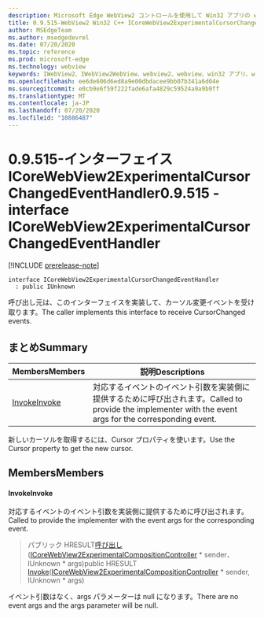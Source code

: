 ```yaml
---
description: Microsoft Edge WebView2 コントロールを使用して Win32 アプリの web コンテンツをホストする
title: 0.9.515-WebView2 Win32 C++ ICoreWebView2ExperimentalCursorChangedEventHandler
author: MSEdgeTeam
ms.author: msedgedevrel
ms.date: 07/20/2020
ms.topic: reference
ms.prod: microsoft-edge
ms.technology: webview
keywords: IWebView2、IWebView2WebView、webview2、webview、win32 アプリ、win32、edge、ICoreWebView2、ICoreWebView2Controller、browser control、edge html
ms.openlocfilehash: ee6de606d6ed8a9e00dbdacee9bb07b341a6d04e
ms.sourcegitcommit: e0cb9e6f59f222fade6afa4829c59524a9a9b9ff
ms.translationtype: MT
ms.contentlocale: ja-JP
ms.lasthandoff: 07/20/2020
ms.locfileid: "10886487"
---
```

# <span data-ttu-id="62840-104">0.9.515-インターフェイス ICoreWebView2ExperimentalCursorChangedEventHandler</span><span class="sxs-lookup"><span data-stu-id="62840-104">0.9.515 - interface ICoreWebView2ExperimentalCursorChangedEventHandler</span></span> 

[!INCLUDE [prerelease-note](../../includes/prerelease-note.md)]

```
interface ICoreWebView2ExperimentalCursorChangedEventHandler
  : public IUnknown
```

<span data-ttu-id="62840-105">呼び出し元は、このインターフェイスを実装して、カーソル変更イベントを受け取ります。</span><span class="sxs-lookup"><span data-stu-id="62840-105">The caller implements this interface to receive CursorChanged events.</span></span>

## <span data-ttu-id="62840-106">まとめ</span><span class="sxs-lookup"><span data-stu-id="62840-106">Summary</span></span>

 <span data-ttu-id="62840-107">Members</span><span class="sxs-lookup"><span data-stu-id="62840-107">Members</span></span>                        | <span data-ttu-id="62840-108">説明</span><span class="sxs-lookup"><span data-stu-id="62840-108">Descriptions</span></span>
--------------------------------|---------------------------------------------
[<span data-ttu-id="62840-109">Invoke</span><span class="sxs-lookup"><span data-stu-id="62840-109">Invoke</span></span>](#invoke) | <span data-ttu-id="62840-110">対応するイベントのイベント引数を実装側に提供するために呼び出されます。</span><span class="sxs-lookup"><span data-stu-id="62840-110">Called to provide the implementer with the event args for the corresponding event.</span></span>

<span data-ttu-id="62840-111">新しいカーソルを取得するには、Cursor プロパティを使います。</span><span class="sxs-lookup"><span data-stu-id="62840-111">Use the Cursor property to get the new cursor.</span></span>

## <span data-ttu-id="62840-112">Members</span><span class="sxs-lookup"><span data-stu-id="62840-112">Members</span></span>

#### <span data-ttu-id="62840-113">Invoke</span><span class="sxs-lookup"><span data-stu-id="62840-113">Invoke</span></span> 

<span data-ttu-id="62840-114">対応するイベントのイベント引数を実装側に提供するために呼び出されます。</span><span class="sxs-lookup"><span data-stu-id="62840-114">Called to provide the implementer with the event args for the corresponding event.</span></span>

> <span data-ttu-id="62840-115">パブリック HRESULT[呼び出し](#invoke)([ICoreWebView2ExperimentalCompositionController](icorewebview2experimentalcompositioncontroller.md) \* sender、IUnknown \* args)</span><span class="sxs-lookup"><span data-stu-id="62840-115">public HRESULT [Invoke](#invoke)([ICoreWebView2ExperimentalCompositionController](icorewebview2experimentalcompositioncontroller.md) \* sender, IUnknown \* args)</span></span>

<span data-ttu-id="62840-116">イベント引数はなく、args パラメーターは null になります。</span><span class="sxs-lookup"><span data-stu-id="62840-116">There are no event args and the args parameter will be null.</span></span>


